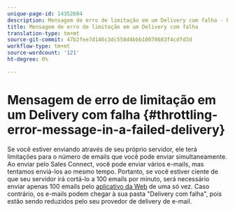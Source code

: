 ```yaml
---
unique-page-id: 14352604
description: Mensagem de erro de limitação em um Delivery com falha - Documentos do Marketing - Documentação do produto
title: Mensagem de erro de limitação em um Delivery com falha
translation-type: tm+mt
source-git-commit: 47b2fee7d146c3dc558d4bbb10070683f4cdfd3d
workflow-type: tm+mt
source-wordcount: '121'
ht-degree: 0%

---
```



# Mensagem de erro de limitação em um Delivery com falha {#throttling-error-message-in-a-failed-delivery}

Se você estiver enviando através de seu próprio servidor, ele terá limitações para o número de emails que você pode enviar simultaneamente. Ao enviar pelo Sales Connect, você pode enviar vários e-mails, mas tentamos enviá-los ao mesmo tempo. Portanto, se você estiver ciente de que seu servidor irá cortá-lo a 100 emails por minuto, será necessário enviar apenas 100 emails pelo [aplicativo da Web](http://toutapp.com/login) de uma só vez. Caso contrário, os e-mails podem chegar à sua pasta &quot;Delivery com falha&quot;, pois estão sendo reduzidos pelo seu provedor de delivery de e-mail.
